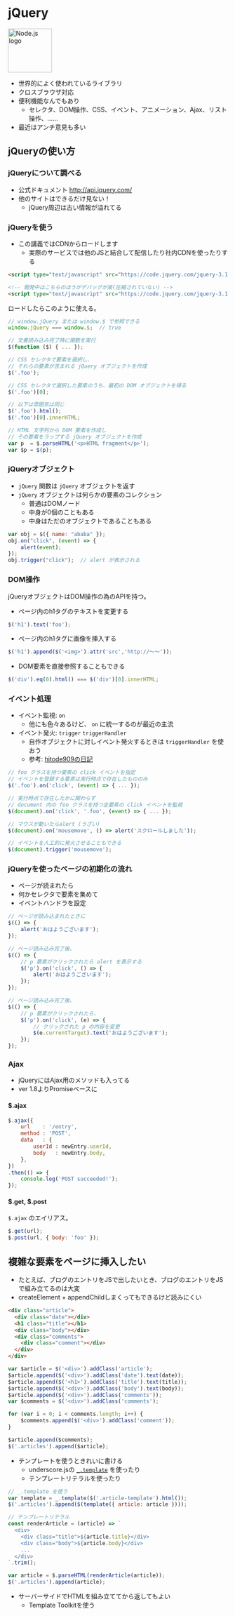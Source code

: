 jQuery
================================================================

<img alt="Node.js logo" src="./jquery-logo.png" height="100"/>

* 世界的によく使われているライブラリ
* クロスブラウザ対応
* 便利機能なんでもあり
  * セレクタ、DOM操作、CSS、イベント、アニメーション、Ajax、リスト操作、……
* 最近はアンチ意見も多い


jQueryの使い方
----------------------------------------------------------------

### jQueryについて調べる

- 公式ドキュメント http://api.jquery.com/
- 他のサイトはできるだけ見ない！
  - jQuery周辺は古い情報が溢れてる


### jQueryを使う

- この講義ではCDNからロードします
  - 実際のサービスでは他のJSと結合して配信したり社内CDNを使ったりする

```html
<script type="text/javascript" src="https://code.jquery.com/jquery-3.1.0.min.js"></script>

<!-- 開発中はこちらのほうがデバッグが楽(圧縮されていない) -->
<script type="text/javascript" src="https://code.jquery.com/jquery-3.1.0.js"></script>
```

ロードしたらこのように使える。

```javascript
// window.jQuery または window.$ で参照できる
window.jQuery === window.$;  // true

// 文書読み込み完了時に関数を実行
$(function ($) { ... });

// CSS セレクタで要素を選択し、
// それらの要素が含まれる jQuery オブジェクトを作成
$('.foo');

// CSS セレクタで選択した要素のうち、最初の DOM オブジェクトを得る
$('.foo')[0];

// 以下は雰囲気は同じ
$('.foo').html();
$('.foo')[0].innerHTML;

// HTML 文字列から DOM 要素を作成し
// その要素をラップする jQuery オブジェクトを作成
var p  = $.parseHTML('<p>HTML fragment</p>');
var $p = $(p);
```


### jQueryオブジェクト

* `jQuery` 関数は `jQuery` オブジェクトを返す
* `jQuery` オブジェクトは何らかの要素のコレクション
  * 普通はDOMノード
  * 中身が0個のこともある
  * 中身はただのオブジェクトであることもある

```javascript
var obj = $({ name: "ababa" });
obj.on("click", (event) => {
    alert(event);
});
obj.trigger("click");  // alert が表示される
```


### DOM操作

jQueryオブジェクトはDOM操作の為のAPIを持つ。

- ページ内のh1タグのテキストを変更する

```javascript
$('h1').text('foo');
```

- ページ内のh1タグに画像を挿入する

```javascript
$('h1').append($('<img>').attr('src','http://〜〜'));
```

- DOM要素を直接参照することもできる

```javascript
$('div').eq(0).html() === $('div')[0].innerHTML;
```


### イベント処理

- イベント監視: `on`
  - 他にも色々あるけど、 `on` に統一するのが最近の主流  
- イベント発火: `trigger` `triggerHandler`
  - 自作オブジェクトに対しイベント発火するときは `triggerHandler` を使おう
  - 参考: [hitode909の日記](http://blog.sushi.money/entry/2013/11/24/174809)

```javascript
// foo クラスを持つ要素の click イベントを指定
// イベントを登録する要素は実行時点で存在したもののみ
$('.foo').on('click', (event) => { ... });

// 実行時点で存在したかに関わらず
// document 内の foo クラスを持つ全要素の click イベントを監視
$(document).on('click', '.foo', (event) => { ... });

// マウスが動いたらalert (うざい)
$(document).on('mousemove', () => alert('スクロールしました'));

// イベントを人工的に発火させることもできる
$(document).trigger('mousemove');
```


### jQueryを使ったページの初期化の流れ

+ ページが読まれたら
+ 何かセレクタで要素を集めて
+ イベントハンドラを設定

```javascript
// ページが読み込まれたときに
$(() => {
    alert('おはようございます');
});
```

```javascript
// ページ読み込み完了後、
$(() => {
    // p 要素がクリックされたら alert を表示する
    $('p').on('click', () => {
        alert('おはようございます');
    });
});
```

```javascript
// ページ読み込み完了後、
$(() => {
    // p 要素がクリックされたら、
    $('p').on('click', (e) => {
        // クリックされた p の内容を変更
        $(e.currentTarget).text('おはようございます');
    });
});
```

### Ajax

* jQueryにはAjax用のメソッドも入ってる
* ver 1.8よりPromiseベースに

#### $.ajax

```javascript
$.ajax({
    url    : '/entry',
    method : 'POST',
    data   : {
        userId : newEntry.userId,
        body   : newEntry.body,
    },
})
.then(() => {
    console.log('POST succeeded!');
});
```

#### $.get, $.post

`$.ajax` のエイリアス。

```javascript
$.get(url);
$.post(url, { body: 'foo' });
```


複雑な要素をページに挿入したい
----------------------------------------------------------------

- たとえば、ブログのエントリをJSで出したいとき、ブログのエントリをJSで組み立てるのは大変
- createElement + appendChildしまくってもできるけど読みにくい

```html
<div class="article">
  <div class="date"></div>
  <h1 class="title"></h1>
  <div class="body"></div>
  <div class="comments">
    <div class="comment"></div>
  </div>
</div>
```

```javascript
var $article = $('<div>').addClass('article');
$article.append($('<div>').addClass('date').text(date));
$article.append($('<h1>').addClass('title').text(title));
$article.append($('<div>').addClass('body').text(body));
$article.append($('<div>').addClass('comments'));
var $comments = $('<div>').addClass('comments');

for (var i = 0; i < comments.length; i++) {
    $comments.append($('<div>').addClass('comment'));
}

$article.append($comments);
$('.articles').append($article);
```

- テンプレートを使うときれいに書ける
  - underscore.jsの [`_.template`](http://underscorejs.org/#template) を使ったり
  - テンプレートリテラルを使ったり  

```javascript
// _.template を使う
var template = _.template($('.article-template').html());
$('.articles').append($(template({ article: article })));

// テンプレートリテラル
const renderArticle = (article) => `
  <div>
    <div class="title">${article.title}</div>
    <div class="body">${article.body}</div>
    ...
  </div>
`.trim();

var article = $.parseHTML(renderArticle(article));
$('.articles').append(article);
```

- サーバーサイドでHTMLを組み立ててから返してもよい
  - Template Toolkitを使う
